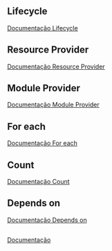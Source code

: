 ## Lifecycle
[Documentação Lifecycle](https://developer.hashicorp.com/terraform/language/meta-arguments/lifecycle)

## Resource Provider
[Documentação Resource Provider](https://developer.hashicorp.com/terraform/language/meta-arguments/resource-provider)

## Module Provider
[Documentação Module Provider](https://developer.hashicorp.com/terraform/language/meta-arguments/module-providers)

## For each
[Documentação For each](https://developer.hashicorp.com/terraform/language/meta-arguments/for_each)

## Count
[Documentação Count](https://developer.hashicorp.com/terraform/language/meta-arguments/count)

## Depends on
[Documentação Depends on](https://developer.hashicorp.com/terraform/language/meta-arguments/depends_on)

##
[Documentação]()

